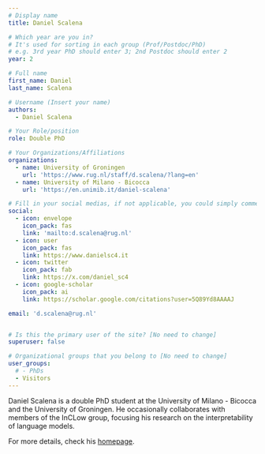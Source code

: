 ```yaml
---
# Display name
title: Daniel Scalena

# Which year are you in?
# It's used for sorting in each group (Prof/Postdoc/PhD)
# e.g. 3rd year PhD should enter 3; 2nd Postdoc should enter 2
year: 2

# Full name
first_name: Daniel
last_name: Scalena

# Username (Insert your name)
authors:
  - Daniel Scalena

# Your Role/position
role: Double PhD

# Your Organizations/Affiliations
organizations:
  - name: University of Groningen
    url: 'https://www.rug.nl/staff/d.scalena/?lang=en'
  - name: University of Milano - Bicocca
    url: 'https://en.unimib.it/daniel-scalena'

# Fill in your social medias, if not applicable, you could simply comment that field
social:
  - icon: envelope
    icon_pack: fas
    link: 'mailto:d.scalena@rug.nl'
  - icon: user
    icon_pack: fas
    link: https://www.danielsc4.it 
  - icon: twitter
    icon_pack: fab
    link: https://x.com/daniel_sc4
  - icon: google-scholar
    icon_pack: ai
    link: https://scholar.google.com/citations?user=5Q89Yd8AAAAJ

email: 'd.scalena@rug.nl'


# Is this the primary user of the site? [No need to change]
superuser: false

# Organizational groups that you belong to [No need to change]
user_groups:
  # - PhDs
  - Visitors
---
```


Daniel Scalena is a double PhD student at the University of Milano - Bicocca and the University of Groningen. He occasionally collaborates with members of the InCLow group, focusing his research on the interpretability of language models.

For more details, check his [homepage](https://www.danielsc4.it).